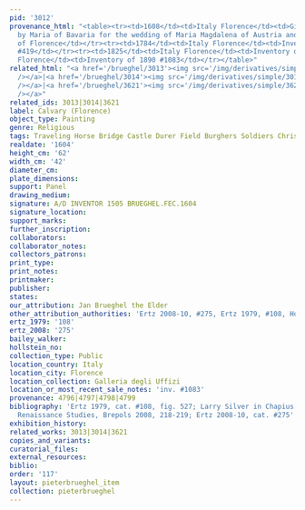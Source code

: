 ```yaml
---
pid: '3012'
provenance_html: "<table><tr><td>1608</td><td>Italy Florence</td><td>Given as a gift
  by Maria of Bavaria for the wedding of Maria Magdalena of Austria and Cosimo II
  of Florence</td></tr><tr><td>1784</td><td>Italy Florence</td><td>Inventory of 1784
  #419</td></tr><tr><td>1825</td><td>Italy Florence</td><td>Inventory of 1825 #1080</td></tr><tr><td>1890</td><td>Italy
  Florence</td><td>Inventory of 1890 #1083</td></tr></table>"
related_html: "<a href='/brueghel/3013'><img src='/img/derivatives/simple/3013/thumbnail.jpg'
  /></a>|<a href='/brueghel/3014'><img src='/img/derivatives/simple/3014/thumbnail.jpg'
  /></a>|<a href='/brueghel/3621'><img src='/img/derivatives/simple/3621/thumbnail.jpg'
  /></a>"
related_ids: 3013|3014|3621
label: Calvary (Florence)
object_type: Painting
genre: Religious
tags: Traveling Horse Bridge Castle Durer Field Burghers Soldiers Christ New_Testament
realdate: '1604'
height_cm: '62'
width_cm: '42'
diameter_cm:
plate_dimensions:
support: Panel
drawing_medium:
signature: A/D INVENTOR 1505 BRUEGHEL.FEC.1604
signature_location:
support_marks:
further_inscription:
collaborators:
collaborator_notes:
collectors_patrons:
print_type:
print_notes:
printmaker:
publisher:
states:
our_attribution: Jan Brueghel the Elder
other_attribution_authorities: 'Ertz 2008-10, #275, Ertz 1979, #108, Honig database'
ertz_1979: '108'
ertz_2008: '275'
bailey_walker:
hollstein_no:
collection_type: Public
location_country: Italy
location_city: Florence
location_collection: Galleria degli Uffizi
location_or_most_recent_sale_notes: 'inv. #1083'
provenance: 4796|4797|4798|4799
bibliography: 'Ertz 1979, cat. #108, fig. 527; Larry Silver in Chapius ed., Northern
  Renaissance Studies, Brepols 2008, 218-219; Ertz 2008-10, cat. #275'
exhibition_history:
related_works: 3013|3014|3621
copies_and_variants:
curatorial_files:
external_resources:
biblio:
order: '117'
layout: pieterbrueghel_item
collection: pieterbrueghel
---
```

